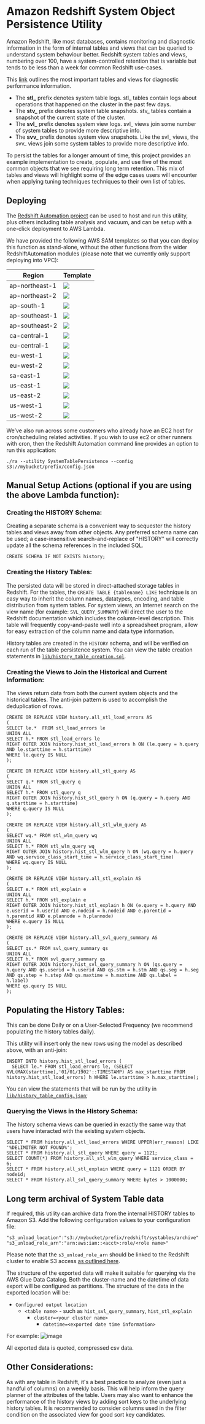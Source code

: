 
# Amazon Redshift System Object Persistence Utility
Amazon Redshift, like most databases, contains monitoring and diagnostic information in the form of internal tables and views that can be queried to understand system behaviour better. Redshift system tables and views, numbering over 100, have a system-controlled retention that is variable but tends to be less than a week for common Redshift use-cases.

This [link](https://docs.aws.amazon.com/redshift/latest/dg/c_types-of-system-tables-and-views.html) outlines the most important tables and views for diagnostic performance information.

* The **stl_** prefix denotes system table logs. stl_ tables contain logs about operations that happened on the cluster in the past few days.
* The **stv_** prefix denotes system table snapshots. stv_ tables contain a snapshot of the current state of the cluster.
* The **svl_** prefix denotes system view logs. svl_ views join some number of system tables to provide more descriptive info.
* The **svv_** prefix denotes system view snapshots. Like the svl_ views, the svv_ views join some system tables to provide more descriptive info.

To persist the tables for a longer amount of time, this project provides an example implementation to create, populate, and use five of the most common objects that we see requiring long term retention. This mix of tables and views will highlight some of the edge cases users will encounter when applying tuning techniques techniques to their own list of tables.

## Deploying

The [Redshift Automation project](https://github.com/awslabs/amazon-redshift-utils/tree/master/src/RedshiftAutomation) can be used to host and run this utility, plus others including table analysis and vacuum, and can be setup with a one-click deployment to AWS Lambda. 

We have provided the following AWS SAM templates so that you can deploy this function as stand-alone, without the other functions from the wider RedshiftAutomation modules (please note that we currently only support deploying into VPC):

| Region | Template |
| ------ | ---------- |
|ap-northeast-1 |  [<img src="https://s3.amazonaws.com/cloudformation-examples/cloudformation-launch-stack.png">](https://console.aws.amazon.com/cloudformation/home?region=ap-northeast-1#/stacks/new?stackName=RedshiftAutomationSystemTablePersistence&templateURL=https://s3-ap-northeast-1.amazonaws.com/awslabs-code-ap-northeast-1/LambdaRedshiftRunner/deploy-systable-standalone-1.6.yaml) |
|ap-northeast-2 |  [<img src="https://s3.amazonaws.com/cloudformation-examples/cloudformation-launch-stack.png">](https://console.aws.amazon.com/cloudformation/home?region=ap-northeast-2#/stacks/new?stackName=RedshiftAutomationSystemTablePersistence&templateURL=https://s3-ap-northeast-2.amazonaws.com/awslabs-code-ap-northeast-2/LambdaRedshiftRunner/deploy-systable-standalone.yaml) |
|ap-south-1 |  [<img src="https://s3.amazonaws.com/cloudformation-examples/cloudformation-launch-stack.png">](https://console.aws.amazon.com/cloudformation/home?region=ap-south-1#/stacks/new?stackName=RedshiftAutomationSystemTablePersistence&templateURL=https://s3-ap-south-1.amazonaws.com/awslabs-code-ap-south-1/LambdaRedshiftRunner/deploy-systable-standalone.yaml) |
|ap-southeast-1 |  [<img src="https://s3.amazonaws.com/cloudformation-examples/cloudformation-launch-stack.png">](https://console.aws.amazon.com/cloudformation/home?region=ap-southeast-1#/stacks/new?stackName=RedshiftAutomationSystemTablePersistence&templateURL=https://s3-ap-southeast-1.amazonaws.com/awslabs-code-ap-southeast-1/LambdaRedshiftRunner/deploy-systable-standalone.yaml) |
|ap-southeast-2 |  [<img src="https://s3.amazonaws.com/cloudformation-examples/cloudformation-launch-stack.png">](https://console.aws.amazon.com/cloudformation/home?region=ap-southeast-2#/stacks/new?stackName=RedshiftAutomationSystemTablePersistence&templateURL=https://s3-ap-southeast-2.amazonaws.com/awslabs-code-ap-southeast-2/LambdaRedshiftRunner/deploy-systable-standalone.yaml) |
|ca-central-1 |  [<img src="https://s3.amazonaws.com/cloudformation-examples/cloudformation-launch-stack.png">](https://console.aws.amazon.com/cloudformation/home?region=ca-central-1#/stacks/new?stackName=RedshiftAutomationSystemTablePersistence&templateURL=https://s3-ca-central-1.amazonaws.com/awslabs-code-ca-central-1/LambdaRedshiftRunner/deploy-systable-standalone.yaml) |
|eu-central-1 |  [<img src="https://s3.amazonaws.com/cloudformation-examples/cloudformation-launch-stack.png">](https://console.aws.amazon.com/cloudformation/home?region=eu-central-1#/stacks/new?stackName=RedshiftAutomationSystemTablePersistence&templateURL=https://s3-eu-central-1.amazonaws.com/awslabs-code-eu-central-1/LambdaRedshiftRunner/deploy-systable-standalone.yaml) |
|eu-west-1 |  [<img src="https://s3.amazonaws.com/cloudformation-examples/cloudformation-launch-stack.png">](https://console.aws.amazon.com/cloudformation/home?region=eu-west-1#/stacks/new?stackName=RedshiftAutomationSystemTablePersistence&templateURL=https://s3-eu-west-1.amazonaws.com/awslabs-code-eu-west-1/LambdaRedshiftRunner/deploy-systable-standalone.yaml) |
|eu-west-2 |  [<img src="https://s3.amazonaws.com/cloudformation-examples/cloudformation-launch-stack.png">](https://console.aws.amazon.com/cloudformation/home?region=eu-west-2#/stacks/new?stackName=RedshiftAutomationSystemTablePersistence&templateURL=https://s3-eu-west-2.amazonaws.com/awslabs-code-eu-west-2/LambdaRedshiftRunner/deploy-systable-standalone.yaml) |
|sa-east-1 |  [<img src="https://s3.amazonaws.com/cloudformation-examples/cloudformation-launch-stack.png">](https://console.aws.amazon.com/cloudformation/home?region=sa-east-1#/stacks/new?stackName=RedshiftAutomationSystemTablePersistence&templateURL=https://s3-sa-east-1.amazonaws.com/awslabs-code-sa-east-1/LambdaRedshiftRunner/deploy-systable-standalone.yaml) |
|us-east-1 |  [<img src="https://s3.amazonaws.com/cloudformation-examples/cloudformation-launch-stack.png">](https://console.aws.amazon.com/cloudformation/home?region=us-east-1#/stacks/new?stackName=RedshiftAutomationSystemTablePersistence&templateURL=https://s3.amazonaws.com/awslabs-code-us-east-1/LambdaRedshiftRunner/deploy-systable-standalone.yaml) |
|us-east-2 |  [<img src="https://s3.amazonaws.com/cloudformation-examples/cloudformation-launch-stack.png">](https://console.aws.amazon.com/cloudformation/home?region=us-east-2#/stacks/new?stackName=RedshiftAutomationSystemTablePersistence&templateURL=https://s3-us-east-2.amazonaws.com/awslabs-code-us-east-2/LambdaRedshiftRunner/deploy-systable-standalone.yaml) |
|us-west-1 |  [<img src="https://s3.amazonaws.com/cloudformation-examples/cloudformation-launch-stack.png">](https://console.aws.amazon.com/cloudformation/home?region=us-west-1#/stacks/new?stackName=RedshiftAutomationSystemTablePersistence&templateURL=https://s3-us-west-1.amazonaws.com/awslabs-code-us-west-1/LambdaRedshiftRunner/deploy-systable-standalone.yaml) |
|us-west-2 |  [<img src="https://s3.amazonaws.com/cloudformation-examples/cloudformation-launch-stack.png">](https://console.aws.amazon.com/cloudformation/home?region=us-west-2#/stacks/new?stackName=RedshiftAutomationSystemTablePersistence&templateURL=https://s3-us-west-2.amazonaws.com/awslabs-code-us-west-2/LambdaRedshiftRunner/deploy-systable-standalone.yaml) |

We’ve also run across some customers who already have an EC2 host for cron/scheduling related activities. If you wish to use ec2 or other runners with cron, then the Redshift Automation command line provides an option to run this application:

```
./ra --utility SystemTablePersistence --config s3://mybucket/prefix/config.json
```

## Manual Setup Actions (optional if you are using the above Lambda function): ##

### Creating the HISTORY Schema: ###

Creating a separate schema is a convenient way to sequester the history tables and views away from other objects. Any preferred schema name can be used; a case-insensitive search-and-replace of "HISTORY" will correctly update all the schema references in the included SQL.

```
CREATE SCHEMA IF NOT EXISTS history;
```

### Creating the History Tables: ###

The persisted data will be stored in direct-attached storage tables in Redshift. For the tables, the `CREATE TABLE {tablename} LIKE` technique is an easy way to inherit the column names, datatypes, encoding, and table distribution from system tables. For system views, an Internet search on the view name (for example: `SVL_QUERY_SUMMARY`) will direct the user to the Redshift documentation which includes the column-level description. This table will frequently copy-and-paste well into a spreadsheet program, allow for easy extraction of the column name and data type information.

History tables are created in the `HISTORY` schema, and will be verified on each run of the table persistence system. You can view the table creation statements in [`lib/history_table_creation.sql`](lib/history_table_creation.sql).


### Creating the Views to Join the Historical and Current Information: ###

The views return data from both the current system objects and the historical tables. The anti-join pattern is used to accomplish the deduplication of rows.

```
CREATE OR REPLACE VIEW history.all_stl_load_errors AS
(
SELECT le.*  FROM stl_load_errors le
UNION ALL
SELECT h.* FROM stl_load_errors le
RIGHT OUTER JOIN history.hist_stl_load_errors h ON (le.query = h.query AND le.starttime = h.starttime)
WHERE le.query IS NULL
);
 
CREATE OR REPLACE VIEW history.all_stl_query AS
(
SELECT q.* FROM stl_query q
UNION ALL
SELECT h.* FROM stl_query q
RIGHT OUTER JOIN history.hist_stl_query h ON (q.query = h.query AND q.starttime = h.starttime)
WHERE q.query IS NULL
);
 
CREATE OR REPLACE VIEW history.all_stl_wlm_query AS
(
SELECT wq.* FROM stl_wlm_query wq
UNION ALL
SELECT h.* FROM stl_wlm_query wq
RIGHT OUTER JOIN history.hist_stl_wlm_query h ON (wq.query = h.query AND wq.service_class_start_time = h.service_class_start_time)
WHERE wq.query IS NULL
);
 
CREATE OR REPLACE VIEW history.all_stl_explain AS
(
SELECT e.* FROM stl_explain e
UNION ALL
SELECT h.* FROM stl_explain e
RIGHT OUTER JOIN history.hist_stl_explain h ON (e.query = h.query AND e.userid = h.userid AND e.nodeid = h.nodeid AND e.parentid = h.parentid AND e.plannode = h.plannode)
WHERE e.query IS NULL
);
 
CREATE OR REPLACE VIEW history.all_svl_query_summary AS
(
SELECT qs.* FROM svl_query_summary qs
UNION ALL
SELECT h.* FROM svl_query_summary qs
RIGHT OUTER JOIN history.hist_svl_query_summary h ON (qs.query = h.query AND qs.userid = h.userid AND qs.stm = h.stm AND qs.seg = h.seg AND qs.step = h.step AND qs.maxtime = h.maxtime AND qs.label = h.label)
WHERE qs.query IS NULL
);
```

## Populating the History Tables: ##

This can be done Daily or on a User-Selected Frequency (we recommend populating the history tables daily).

This utility will insert only the new rows using the model as described above, with an anti-join:

```
INSERT INTO history.hist_stl_load_errors (
  SELECT le.* FROM stl_load_errors le, (SELECT NVL(MAX(starttime),'01/01/1902'::TIMESTAMP) AS max_starttime FROM history.hist_stl_load_errors) h WHERE le.starttime > h.max_starttime);
```

You can view the statements that will be run by the utility in [`lib/history_table_config.json`](lib/history_table_config.json);


### Querying the Views in the History Schema: ###
The history schema views can be queried in exactly the same way that users have interacted with the existing system objects.

```
SELECT * FROM history.all_stl_load_errors WHERE UPPER(err_reason) LIKE '%DELIMITER NOT FOUND%';
SELECT * FROM history.all_stl_query WHERE query = 1121;
SELECT COUNT(*) FROM history.all_stl_wlm_query WHERE service_class = 6;
SELECT * FROM history.all_stl_explain WHERE query = 1121 ORDER BY nodeid;
SELECT * FROM history.all_svl_query_summary WHERE bytes > 1000000;
```

## Long term archival of System Table data

If required, this utility can archive data from the internal HISTORY tables to Amazon S3. Add the following configuration values to your configuration file:

```
"s3_unload_location":"s3://mybucket/prefix/redshift/systables/archive"
"s3_unload_role_arn":"arn:aws:iam::<acct>:role/<role name>"
```

Please note that the `s3_unload_role_arn` should be linked to the Redshift cluster to enable S3 access [as outlined here](https://docs.aws.amazon.com/redshift/latest/mgmt/copy-unload-iam-role.html).

The structure of the exported data will make it suitable for querying via the AWS Glue Data Catalog. Both the cluster-name and the datetime of data export will be configured as partitions. The structure of the data in the exported location will be:

* `Configured output location`
	* `<table name>` - such as `hist_svl_query_summary`, `hist_stl_explain`
		* `cluster=<your cluster name>`
			* `datetime=<exported date time information>`

For example: 
![image](exported_s3_structure.png)

All exported data is quoted, compressed csv data.

## Other Considerations: ##
As with any table in Redshift, it's a best practice to analyze (even just a handful of columns) on a weekly basis. This will help inform the query planner of the attributes of the table. Users may also want to enhance the performance of the history views by adding sort keys to the underlying history tables. It is recommended to consider columns used in the filter condition on the associated view for good sort key candidates.


